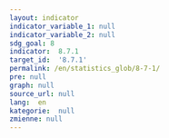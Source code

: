 ```yaml
---
layout: indicator
indicator_variable_1: null
indicator_variable_2: null
sdg_goal: 8
indicator:  8.7.1
target_id:  '8.7.1'
permalink: /en/statistics_glob/8-7-1/
pre: null
graph: null
source_url: null
lang:  en
kategorie:  null
zmienne: null
---
```

